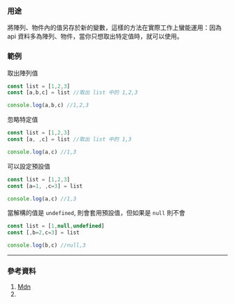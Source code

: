 

### 用途

將陣列、物件內的值另存於新的變數，這樣的方法在實際工作上蠻能運用：因為 api 資料多為陣列、物件，當你只想取出特定值時，就可以使用。

### 範例

取出陣列值

```js
const list = [1,2,3]
const [a,b,c] = list //取出 list 中的 1,2,3 

console.log(a,b,c) //1,2,3
```


忽略特定值

```js
const list = [1,2,3]
const [a, ,c] = list //取出 list 中的 1,3 

console.log(a,c) //1,3
```

可以設定預設值

```js
const list = [1,2,3]
const [a=1, ,c=3] = list 

console.log(a,c) //1,3
```

當解構的值是 `undefined`, 則會套用預設值，但如果是 `null` 則不會

```js
const list = [1,null,undefined]
const [,b=2,c=3] = list  

console.log(b,c) //null,3
```

---

### 參考資料

1. [Mdn](https://developer.mozilla.org/en-US/docs/Web/JavaScript/Reference/Operators/Destructuring_assignment#try_it)
2. []()